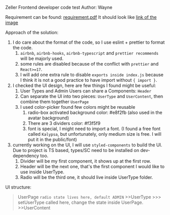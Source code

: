 Zeller Frontend developer code test
Author: Wayne

Requirement can be found: [requirement.pdf](./assets/Frontend-Coding-Challenge.pdf)
It should look like [link of the image](./assets/zeller-customers-design.png)

Approach of the solution:
1. I do care about the format of the code, so I use eslint + prettier to format the code.
   1. `airbnb`, `airbnb-hooks`, `airbnb-typescript` and `prettier recommends` will be majorly used.
   2. some rules are disabled because of the conflict with `prettier` and `React>=17`.
   3. I will add one extra rule to disable `exports inside index.js` because I think it is not a good practice to have import without `{ import }`.
2. I checked the UI design, here are few things I found might be useful:
   1. User Types and Admin Users can share a Components: `Header`
   2. Can separate the UI into two pieces: `UserType` and `UserContent`, then combine them together `UserPage`
   3. I used color-picker found few colors might be reusable
      1. radio-box activated background color: #e8f2fb (also used in the avatar background)
      2. There are 3 dividers color: #f3f5f9
      3. font is special, I might need to import a font. (I found a free font called `Kalypsa`, but unfortunately, only medium size is free. I will put it in the public/font)
3. currently working on the UI, I will use `styled-components` to build the UI. Due to project is TS based, types/SC need to be installed on dev-dependency too.
   1. Divider will be my first component, it shows up at the first row.
   2. Header will be the next one, that's the first component I would like to use inside UserType.
   3. Radio will be the third one, it should live inside UserType folder.





UI structure:
   >UserPage
   >`radio state lives here, default ADMIN`
      >>UserType
      >>> setUserType called here, change the state inside UserPage.
      >>UserContent